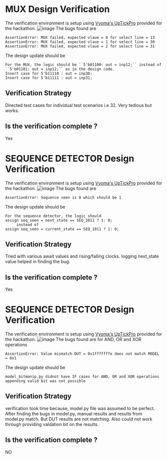 # MUX Design Verification
The verification environment is setup using [Vyoma's UpTickPro](https://vyomasystems.com) provided for the hackathon.
![image](https://user-images.githubusercontent.com/16399079/181467080-eeef2b92-83e4-4c00-98b9-0b3b5827a140.png)
The bugs found are
```
AssertionError: MUX failed, expected vlaue = 0 for select line = 13
AssertionError: MUX failed, expected vlaue = 1 for select line = 30
AssertionError: MUX failed, expected vlaue = 2 for select line = 31
```
The design update should be
```
For the MUX, the logic should be ``5'b01100: out = inp12;`` instead of ``5'b01101: out = inp12;`` as in the design code.
Insert case for 5'b11110 : out = inp30;
Insert case for 5'b11111 : out = inp31;
```
## Verification Strategy
Directed test cases for individual test scenarios i.e 32. Very tedious but works.
## Is the verification complete ?
Yes

# SEQUENCE DETECTOR Design Verification
The verification environment is setup using [Vyoma's UpTickPro](https://vyomasystems.com) provided for the hackathon.
![image](https://user-images.githubusercontent.com/16399079/181604945-1f3293b7-65a3-4af3-83cc-a7f5ea35360c.png)
The bugs found are
```
AssertionError: Sequence seen is 0 which should be 1
```
The design update should be
```
For the sequence detector, the logic should 
assign seq_seen = next_state == SEQ_1011 ? 1: 0;
     instead of 
assign seq_seen = current_state == SEQ_1011 ? 1: 0;
```
## Verification Strategy
Tried with various await values and rising/falling clocks. logging next_state value helped in finding the bug.
## Is the verification complete ?
Yes

# SEQUENCE DETECTOR Design Verification
The verification environment is setup using [Vyoma's UpTickPro](https://vyomasystems.com) provided for the hackathon.
![image](https://user-images.githubusercontent.com/16399079/181800108-90fad127-f8e5-4d4b-8614-f6cb5d300edd.png)
The bugs found are for AND, OR and XOR operations
```
AssertionError: Value mismatch DUT = 0x1fffffffe does not match MODEL = 0x1
```
The design update should be
```
model_bitmanip.py didnot have IF cases for AND, OR and XOR operations
appending valid bit was not possible
```
## Verification Strategy
verification took time because, model.py file was assumed to be perfect. 
After finding the bugs in model.py, manual results and results from model.py match. But DUT results are not matching.
Also could not work through providing valdation bit on the results.
## Is the verification complete ?
NO
